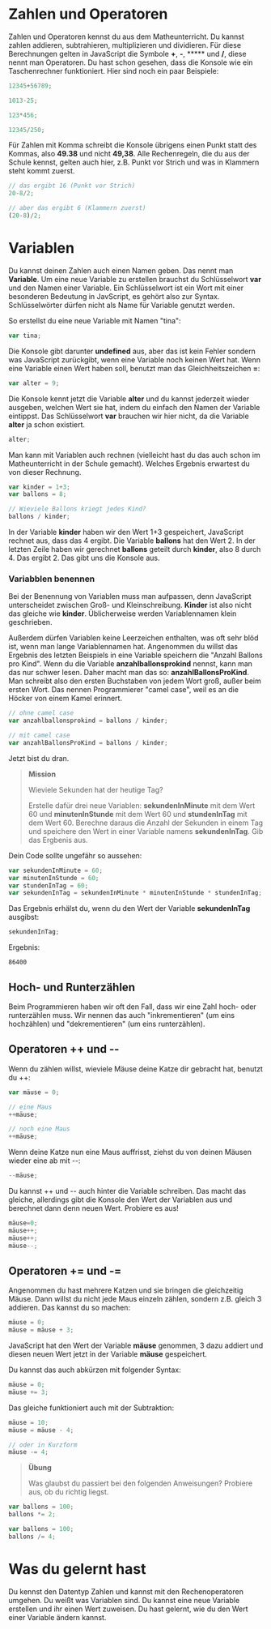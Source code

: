 # Zahlen und Operatoren

Zahlen und Operatoren kennst du aus dem Matheunterricht. Du kannst zahlen addieren, subtrahieren, multiplizieren und dividieren. Für diese Berechnungen gelten in JavaScript die Symbole **+**, **-**, ***** und **/**, diese nennt man Operatoren. Du hast schon gesehen, dass die Konsole wie ein Taschenrechner funktioniert. Hier sind noch ein paar Beispiele:

```javascript
12345+56789;

1013-25;

123*456;

12345/250;
```

Für Zahlen mit Komma schreibt die Konsole übrigens einen Punkt statt des Kommas, also **49.38** und nicht **49,38**. Alle Rechenregeln, die du aus der Schule kennst, gelten auch hier, z.B. Punkt vor Strich und was in Klammern steht kommt zuerst.

```javascript
// das ergibt 16 (Punkt vor Strich)
20-8/2;

// aber das ergibt 6 (Klammern zuerst)
(20-8)/2;
```

# Variablen

Du kannst deinen Zahlen auch einen Namen geben. Das nennt man **Variable**. Um eine neue Variable zu erstellen brauchst du Schlüsselwort **var** und den Namen einer Variable. Ein Schlüsselwort ist ein Wort mit einer besonderen Bedeutung in JavScript, es gehört also zur Syntax. Schlüsselwörter dürfen nicht als Name für Variable genutzt werden.

So erstellst du eine neue Variable mit Namen "tina":

```javascript
var tina;
```

Die Konsole gibt darunter **undefined** aus, aber das ist kein Fehler sondern was JavaScript zurückgibt, wenn eine Variable noch keinen Wert hat. Wenn eine Variable einen Wert haben soll, benutzt man das Gleichheitszeichen **=**:

```javascript
var alter = 9;
```

Die Konsole kennt jetzt die Variable __alter__ und du kannst jederzeit wieder ausgeben, welchen Wert sie hat, indem du einfach den Namen der Variable eintippst. Das Schlüsselwort **var** brauchen wir hier nicht, da die Variable __alter__ ja schon existiert.

```javascript
alter;
```

Man kann mit Variablen auch rechnen (vielleicht hast du das auch schon im Matheunterricht in der Schule gemacht). Welches Ergebnis erwartest du von dieser Rechnung.

```javascript
var kinder = 1+3;
var ballons = 8;

// Wieviele Ballons kriegt jedes Kind?
ballons / kinder;
```

In der Variable __kinder__ haben wir den Wert 1+3 gespeichert, JavaScript rechnet aus, dass das 4 ergibt. Die Variable __ballons__ hat den Wert 2. In der letzten Zeile haben wir gerechnet __ballons__ geteilt durch __kinder__, also 8 durch 4. Das ergibt 2. Das gibt uns die Konsole aus.

### Variabblen benennen

Bei der Benennung von Variablen muss man aufpassen, denn JavaScript unterscheidet zwischen Groß- und Kleinschreibung. __Kinder__ ist also nicht das gleiche wie __kinder__. Üblicherweise werden Variablennamen klein geschrieben.

Außerdem dürfen Variablen keine Leerzeichen enthalten, was oft sehr blöd ist, wenn man lange Variablennamen hat. Angenommen du willst das Ergebnis des letzten Beispiels in eine Variable speichern die "Anzahl Ballons pro Kind". Wenn du die Variable __anzahlballonsprokind__ nennst, kann man das nur schwer lesen. Daher macht man das so: __anzahlBallonsProKind__. Man schreibt also den ersten Buchstaben von jedem Wort groß, außer beim ersten Wort. Das nennen Programmierer "camel case", weil es an die Höcker von einem Kamel erinnert.

```javascript
// ohne camel case
var anzahlballonsprokind = ballons / kinder;

// mit camel case
var anzahlBallonsProKind = ballons / kinder;
```

Jetzt bist du dran.

> **Mission**
>
> Wieviele Sekunden hat der heutige Tag?
>
> Erstelle dafür drei neue Variablen: __sekundenInMinute__ mit dem Wert 60 und __minutenInStunde__ mit dem Wert 60 und __stundenInTag__ mit dem Wert 60. Berechne daraus die Anzahl der Sekunden in einem Tag und speichere den Wert in einer Variable namens __sekundenInTag__. Gib das Ergbenis aus.


Dein Code sollte ungefähr so aussehen:

```javascript
var sekundenInMinute = 60;
var minutenInStunde = 60;
var stundenInTag = 60;
var sekundenInTag = sekundenInMinute * minutenInStunde * stundenInTag;
```

Das Ergebnis erhälst du, wenn du den Wert der Variable __sekundenInTag__ ausgibst:

```javascript
sekundenInTag;
```

Ergebnis:
```
86400
```

## Hoch- und Runterzählen

Beim Programmieren haben wir oft den Fall, dass wir eine Zahl hoch- oder runterzählen muss. Wir nennen das auch "inkrementieren" (um eins hochzählen) und "dekrementieren" (um eins runterzählen).

## Operatoren ++ und --

Wenn du zählen willst, wieviele Mäuse deine Katze dir gebracht hat, benutzt du ++:

```javascript
var mäuse = 0;

// eine Maus
++mäuse;

// noch eine Maus
++mäuse;
```

Wenn deine Katze nun eine Maus auffrisst, ziehst du von deinen Mäusen wieder eine ab mit --:

```javascript
--mäuse;
```

Du kannst ++ und -- auch hinter die Variable schreiben. Das macht das gleiche, allerdings gibt die Konsole
den Wert der Variablen aus und berechnet dann denn neuen Wert. Probiere es aus!

```javascript
mäuse=0;
mäuse++;
mäuse++;
mäuse--;
```

## Operatoren += und -=

Angenommen du hast mehrere Katzen und sie bringen die gleichzeitig Mäuse. Dann willst du nicht jede Maus einzeln zählen, sondern z.B. gleich 3 addieren. Das kannst du so machen:

```javascript
mäuse = 0;
mäuse = mäuse + 3;
```

JavaScript hat den Wert der Variable __mäuse__ genommen, 3 dazu addiert und diesen neuen Wert jetzt in der Variable __mäuse__ gespeichert.

Du kannst das auch abkürzen mit folgender Syntax:

```javascript
mäuse = 0;
mäuse += 3;
```

Das gleiche funktioniert auch mit der Subtraktion:

```javascript
mäuse = 10;
mäuse = mäuse - 4;

// oder in Kurzform
mäuse -= 4;
```

> **Übung**
>
> Was glaubst du passiert bei den folgenden Anweisungen? Probiere aus, ob du richtig liegst.

```javascript
var ballons = 100;
ballons *= 2;

var ballons = 100;
ballons /= 4;
```

# Was du gelernt hast

Du kennst den Datentyp Zahlen und kannst mit den Rechenoperatoren umgehen. Du weißt was Variablen sind. Du kannst eine neue Variable erstellen und ihr einen Wert zuweisen. Du hast gelernt, wie du den Wert einer Variable ändern kannst.
